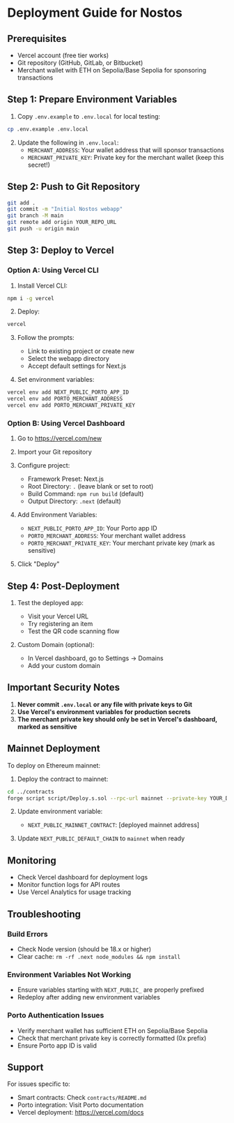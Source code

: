 # Deployment Guide for Nostos

## Prerequisites
- Vercel account (free tier works)
- Git repository (GitHub, GitLab, or Bitbucket)
- Merchant wallet with ETH on Sepolia/Base Sepolia for sponsoring transactions

## Step 1: Prepare Environment Variables

1. Copy `.env.example` to `.env.local` for local testing:
```bash
cp .env.example .env.local
```

2. Update the following in `.env.local`:
   - `MERCHANT_ADDRESS`: Your wallet address that will sponsor transactions
   - `MERCHANT_PRIVATE_KEY`: Private key for the merchant wallet (keep this secret!)

## Step 2: Push to Git Repository

```bash
git add .
git commit -m "Initial Nostos webapp"
git branch -M main
git remote add origin YOUR_REPO_URL
git push -u origin main
```

## Step 3: Deploy to Vercel

### Option A: Using Vercel CLI

1. Install Vercel CLI:
```bash
npm i -g vercel
```

2. Deploy:
```bash
vercel
```

3. Follow the prompts:
   - Link to existing project or create new
   - Select the webapp directory
   - Accept default settings for Next.js

4. Set environment variables:
```bash
vercel env add NEXT_PUBLIC_PORTO_APP_ID
vercel env add PORTO_MERCHANT_ADDRESS
vercel env add PORTO_MERCHANT_PRIVATE_KEY
```

### Option B: Using Vercel Dashboard

1. Go to https://vercel.com/new
2. Import your Git repository
3. Configure project:
   - Framework Preset: Next.js
   - Root Directory: `.` (leave blank or set to root)
   - Build Command: `npm run build` (default)
   - Output Directory: `.next` (default)

4. Add Environment Variables:
   - `NEXT_PUBLIC_PORTO_APP_ID`: Your Porto app ID
   - `PORTO_MERCHANT_ADDRESS`: Your merchant wallet address
   - `PORTO_MERCHANT_PRIVATE_KEY`: Your merchant private key (mark as sensitive)

5. Click "Deploy"

## Step 4: Post-Deployment

1. Test the deployed app:
   - Visit your Vercel URL
   - Try registering an item
   - Test the QR code scanning flow

2. Custom Domain (optional):
   - In Vercel dashboard, go to Settings → Domains
   - Add your custom domain

## Important Security Notes

1. **Never commit `.env.local` or any file with private keys to Git**
2. **Use Vercel's environment variables for production secrets**
3. **The merchant private key should only be set in Vercel's dashboard, marked as sensitive**

## Mainnet Deployment

To deploy on Ethereum mainnet:

1. Deploy the contract to mainnet:
```bash
cd ../contracts
forge script script/Deploy.s.sol --rpc-url mainnet --private-key YOUR_DEPLOY_KEY --broadcast
```

2. Update environment variable:
   - `NEXT_PUBLIC_MAINNET_CONTRACT`: [deployed mainnet address]

3. Update `NEXT_PUBLIC_DEFAULT_CHAIN` to `mainnet` when ready

## Monitoring

- Check Vercel dashboard for deployment logs
- Monitor function logs for API routes
- Use Vercel Analytics for usage tracking

## Troubleshooting

### Build Errors
- Check Node version (should be 18.x or higher)
- Clear cache: `rm -rf .next node_modules && npm install`

### Environment Variables Not Working
- Ensure variables starting with `NEXT_PUBLIC_` are properly prefixed
- Redeploy after adding new environment variables

### Porto Authentication Issues
- Verify merchant wallet has sufficient ETH on Sepolia/Base Sepolia
- Check that merchant private key is correctly formatted (0x prefix)
- Ensure Porto app ID is valid

## Support

For issues specific to:
- Smart contracts: Check `contracts/README.md`
- Porto integration: Visit Porto documentation
- Vercel deployment: https://vercel.com/docs
